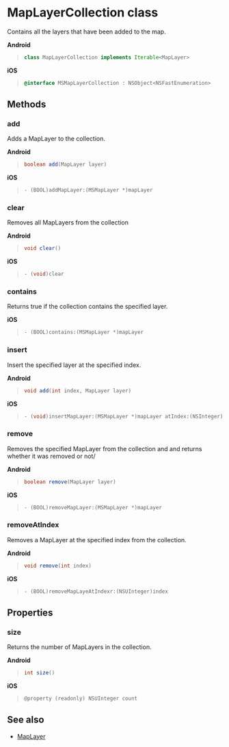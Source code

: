 
# MapLayerCollection class

Contains all the layers that have been added to the map.

**Android**

>```java
> class MapLayerCollection implements Iterable<MapLayer>
>```

**iOS**

>```objectivec
> @interface MSMapLayerCollection : NSObject<NSFastEnumeration>
>```

## Methods

### add

Adds a MapLayer to the collection.

**Android**

>```java
> boolean add(MapLayer layer)
>```

**iOS**

>```objectivec
> - (BOOL)addMapLayer:(MSMapLayer *)mapLayer
>```

### clear

Removes all MapLayers from the collection

**Android**

>```java
> void clear()
>```

**iOS**

>```objectivec
> - (void)clear
>```

### contains

Returns true if the collection contains the specified layer.

**iOS**

>```objectivec
> - (BOOL)contains:(MSMapLayer *)mapLayer
>```

### insert

Insert the specified layer at the specified index.

**Android**

>```java
> void add(int index, MapLayer layer)
>```

**iOS**

>```objectivec
> - (void)insertMapLayer:(MSMapLayer *)mapLayer atIndex:(NSInteger)index
>```

### remove

Removes the specified MapLayer from the collection and and returns whether it was removed or not/ 

**Android**

>```java
> boolean remove(MapLayer layer)
>```

**iOS**

>```objectivec
> - (BOOL)removeMapLayer:(MSMapLayer *)mapLayer
>```

### removeAtIndex

Removes a MapLayer at the specified index from the collection.

**Android**

>```java
> void remove(int index)
>```

**iOS**

>```objectivec
> - (BOOL)removeMapLayeAtIndexr:(NSUInteger)index
>```

## Properties

### size

Returns the number of MapLayers in the collection.

**Android**

>```java
> int size()
>```

**iOS**

>```objectivec
> @property (readonly) NSUInteger count
>```

## See also

* [MapLayer](MapLayer-class.md)